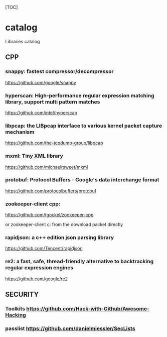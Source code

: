 [TOC]

# catalog
Libraries catalog


## CPP

### snappy: fastest compressor/decompressor

https://github.com/google/snappy

### hyperscan: High-performance regular expression matching library, support multi pattern matches

https://github.com/intel/hyperscan

### libpcap: the LIBpcap interface to various kernel packet capture mechanism

https://github.com/the-tcpdump-group/libpcap

### mxml: Tiny XML library

https://github.com/michaelrsweet/mxml

### protobuf: Protocol Buffers - Google's data interchange format

https://github.com/protocolbuffers/protobuf

### zookeeper-client cpp: 

https://github.com/tgockel/zookeeper-cpp

or zookeeper-client c: from the download packet directly

### rapidjson: a c++ edition json parsing library

https://github.com/Tencent/rapidjson

### re2: a fast, safe, thread-friendly alternative to backtracking regular expression engines

https://github.com/google/re2


## SECURITY

### Toolkits https://github.com/Hack-with-Github/Awesome-Hacking
### passlist https://github.com/danielmiessler/SecLists
